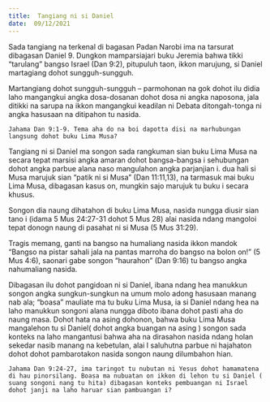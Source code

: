 ```yaml
---
title:  Tangiang ni si Daniel
date:  09/12/2021
---
```


Sada tangiang na terkenal di bagasan Padan Narobi ima na tarsurat dibagasan Daniel 9. Dungkon mamparsiajari buku Jeremia bahwa tikki “tarulang” bangso Israel (Dan 9:2), pitupuluh taon, ikkon marujung, si Daniel martagiang dohot sungguh-sungguh.

Martangiang dohot sungguh-sungguh – parmohonan na gok dohot ilu didia laho mangangkui angka dosa-dosanan dohot dosa ni angka naposona, jala ditikki na sarupa  na ikkon mangangkui keadilan ni Debata ditongah-tonga ni angka hasusaan na ditipahon tu nasida.

`Jahama Dan 9:1-9. Tema aha do na boi dapotta disi na marhubungan langsung dohot buku Lima Musa?`

Tangiang ni si Daniel ma songon sada rangkuman sian buku Lima Musa na secara tepat marsisi angka amaran dohot bangsa-bangsa i sehubungan dohot angka parbue alana naso mangulahon angka parjanjian i. dua hali si Musa marujuk sian “patik ni si Musa” (Dan 11:11,13), na tarmasuk mai buku Lima Musa, dibagasan kasus on, mungkin sajo marujuk tu buku i secara khusus.

Songon dia naung dihatahon di buku Lima Musa, nasida nungga diusir sian tano i (idama 5 Mus 24:27-31 dohot 5 Mus 28) alai nasida ndang mangoloi tepat donogn naung di pasahat ni si Musa (5 Mus 31:29).

Tragis memang, ganti na bangso na humaliang nasida ikkon mandok “Bangso na pistar sahali jala na pantas marroha do bangso na bolon on!” (5 Mus 4:6), saonari gabe songon “haurahon” (Dan 9:16) tu bangso angka nahumaliang nasida.

Dibagasan ilu dohot pangidoan ni si Daniel, ibana ndang hea manukkun songon angka sungkun-sungkun na umum molo adong hasusaan manang nab ala; “boasa” mauliate ma tu buku Lima Musa, ia si Daniel ndang hea na laho manukkun songoni alana nungga diboto ibana  dohot pasti aha do naung masa. Dohot hata na asing dohonon, bahwa buku Lima Musa mangalehon tu si Daniel( dohot angka buangan na asing ) songon sada konteks na laho mangantusi bahwa aha na dirasahon nasida ndang holan sekedar nasib manang na kebetulan, alai I saluhutna parbue ni hajahaton dohot dohot pambarotakon nasida songon naung dilumbahon hian.

`Jahama Dan 9:24-27, ima taringot tu nubutan ni Yesus dohot hamamatena di hau pinorsilang. Boasa ma nubuatan on ikkon di lehon tu si Daniel ( suang songoni nang tu hita) dibagasan konteks pembuangan ni Israel dohot janji na laho haruar sian pambuangan i?`